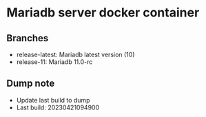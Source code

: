 # Mariadb server docker container

## Branches
- release-latest: Mariadb latest version (10)
- release-11: Mariadb 11.0-rc

## Dump note
- Update last build to dump
- Last build: 20230421094900